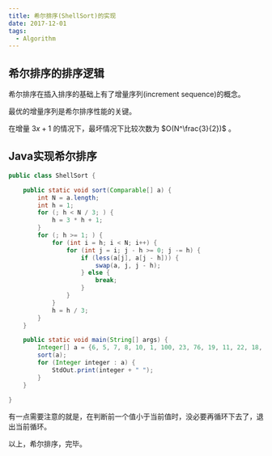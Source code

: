 ```yaml
---
title: 希尔排序(ShellSort)的实现
date: 2017-12-01
tags:
  - Algorithm
---
```


## 希尔排序的排序逻辑

希尔排序在插入排序的基础上有了增量序列(increment sequence)的概念。

最优的增量序列是希尔排序性能的关键。

在增量 3*x* + 1 的情况下，最坏情况下比较次数为 $O(N^\frac{3}{2})$ 。

## Java实现希尔排序

```java
public class ShellSort {

    public static void sort(Comparable[] a) {
        int N = a.length;
        int h = 1;
        for (; h < N / 3; ) {
            h = 3 * h + 1;
        }
        for (; h >= 1; ) {
            for (int i = h; i < N; i++) {
                for (int j = i; j - h >= 0; j -= h) {
                    if (less(a[j], a[j - h])) {
                        swap(a, j, j - h);
                    } else {
                        break;
                    }
                }
            }
            h = h / 3;
        }
    }

    public static void main(String[] args) {
        Integer[] a = {6, 5, 7, 8, 10, 1, 100, 23, 76, 19, 11, 22, 18, 90, 21, 87, 78, 91, 68, 56, 57, 53, 38};
        sort(a);
        for (Integer integer : a) {
            StdOut.print(integer + " ");
        }
    }
    
}
```

有一点需要注意的就是，在判断前一个值小于当前值时，没必要再循环下去了，退出当前循环。

以上，希尔排序，完毕。
